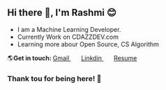 ## Hi there 👋, I'm Rashmi 😊
<ul> <li>
  I am a Machine Learning Developer.</li>
  <li>Currently Work on CDAZZDEV.com </li>
  <li> Learning more abour Open Source, CS Algorithm </li></ul>
🌎<b>Get in touch: </b>  <a href = "rashminawoda9792@gmail.com"> Gmail </a> &nbsp; &nbsp; &nbsp; <a href = https://www.linkedin.com/in/rashmi-nawoda-2b490423a/>Linkdin </a> &nbsp; &nbsp; &nbsp; <a href ="https://www.hiration.com/dieu/resume/rashmi793/pdf"> Resume </a>

### Thank tou for being here! 🙏



